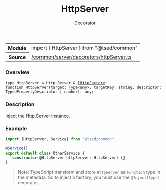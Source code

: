 
<header class="symbol-info-header"><h1 id="httpserver">HttpServer</h1><label class="symbol-info-type-label decorator">Decorator</label></header>
<!-- summary -->
<section class="symbol-info"><table class="is-full-width"><tbody><tr><th>Module</th><td><div class="lang-typescript"><span class="token keyword">import</span> { HttpServer }&nbsp;<span class="token keyword">from</span>&nbsp;<span class="token string">"@tsed/common"</span></div></td></tr><tr><th>Source</th><td><a href="https://github.com/Romakita/ts-express-decorators/blob/v4.9.1/src//common/server/decorators/httpServer.ts#L0-L0">/common/server/decorators/httpServer.ts</a></td></tr></tbody></table></section>
<!-- overview -->


### Overview


<pre><code class="typescript-lang ">type HttpServer = Http.Server & <a href="#api/common/server/ihttpfactory"><span class="token">IHttpFactory</span></a><span class="token punctuation">;</span>
function <span class="token function">HttpServer</span><span class="token punctuation">(</span>target<span class="token punctuation">:</span> <a href="#api/core/type"><span class="token">Type</span></a><<span class="token keyword">any</span>><span class="token punctuation">,</span> targetKey<span class="token punctuation">:</span> <span class="token keyword">string</span><span class="token punctuation">,</span> descriptor<span class="token punctuation">:</span> TypedPropertyDescriptor<Function> | <span class="token keyword">number</span><span class="token punctuation">)</span><span class="token punctuation">:</span> <span class="token keyword">any</span><span class="token punctuation">;</span></code></pre>


<!-- Parameters -->

<!-- Description -->


### Description

Inject the Http.Server instance.

### Example

```typescript
import {HttpServer, Service} from "@tsed/common";

@Service()
export default class OtherService {
   constructor(@HttpServer httpServer: HttpServer) {}
}
```

> Note: TypeScript transform and store `HttpServer` as `Function` type in the metadata. So to inject a factory, you must use the `@Inject(type)` decorator.

<!-- Members -->

